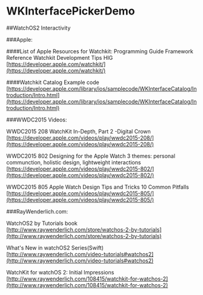 # WKInterfacePickerDemo

##WatchOS2 Interactivity

###Apple:

####List of Apple Resources for Watchkit:
Programming Guide
Framework Reference
Watchkit Development Tips
HIG
[https://developer.apple.com/watchkit/](https://developer.apple.com/watchkit/)

####Watchkit Catalog
Example code
[https://developer.apple.com/library/ios/samplecode/WKInterfaceCatalog/Introduction/Intro.html](https://developer.apple.com/library/ios/samplecode/WKInterfaceCatalog/Introduction/Intro.html)



###WWDC2015 Videos:

WWDC2015 208 WatchKit In-Depth, Part 2
-Digital Crown
[https://developer.apple.com/videos/play/wwdc2015-208/](https://developer.apple.com/videos/play/wwdc2015-208/)

WWDC2015 802 Designing for the Apple Watch
3 themes: personal communction, holistic design, lightweight interactions
[https://developer.apple.com/videos/play/wwdc2015-802/](https://developer.apple.com/videos/play/wwdc2015-802/)

WWDC2015 805 Apple Watch Design Tips and Tricks
10 Common Pitfalls
[https://developer.apple.com/videos/play/wwdc2015-805/](https://developer.apple.com/videos/play/wwdc2015-805/)



###RayWenderlich.com:

WatchOS2 by Tutorials book
[http://www.raywenderlich.com/store/watchos-2-by-tutorials](http://www.raywenderlich.com/store/watchos-2-by-tutorials)

What's New in watchOS2 Series(Swift)
[http://www.raywenderlich.com/video-tutorials#watchos2](http://www.raywenderlich.com/video-tutorials#watchos2)

WatchKit for watchOS 2: Initial Impressions
[http://www.raywenderlich.com/108415/watchkit-for-watchos-2](http://www.raywenderlich.com/108415/watchkit-for-watchos-2)
